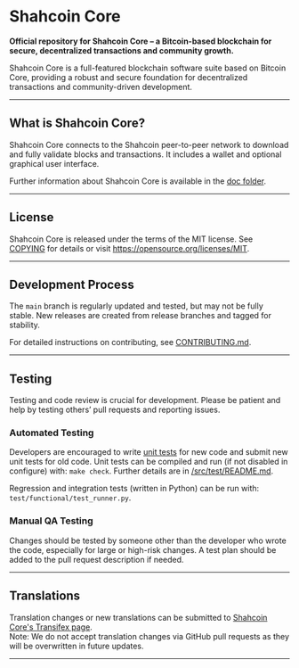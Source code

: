 # Shahcoin Core

**Official repository for Shahcoin Core – a Bitcoin-based blockchain for secure, decentralized transactions and community growth.**

Shahcoin Core is a full-featured blockchain software suite based on Bitcoin Core, providing a robust and secure foundation for decentralized transactions and community-driven development.

---

## What is Shahcoin Core?

Shahcoin Core connects to the Shahcoin peer-to-peer network to download and fully validate blocks and transactions. It includes a wallet and optional graphical user interface.

Further information about Shahcoin Core is available in the [doc folder](/doc).

---

## License

Shahcoin Core is released under the terms of the MIT license. See [COPYING](COPYING) for details or visit https://opensource.org/licenses/MIT.

---

## Development Process

The `main` branch is regularly updated and tested, but may not be fully stable. New releases are created from release branches and tagged for stability.

For detailed instructions on contributing, see [CONTRIBUTING.md](CONTRIBUTING.md).

---

## Testing

Testing and code review is crucial for development. Please be patient and help by testing others’ pull requests and reporting issues.

### Automated Testing

Developers are encouraged to write [unit tests](src/test/README.md) for new code and submit new unit tests for old code. Unit tests can be compiled and run (if not disabled in configure) with: `make check`. Further details are in [/src/test/README.md](/src/test/README.md).

Regression and integration tests (written in Python) can be run with: `test/functional/test_runner.py`.

### Manual QA Testing

Changes should be tested by someone other than the developer who wrote the code, especially for large or high-risk changes. A test plan should be added to the pull request description if needed.

---

## Translations

Translation changes or new translations can be submitted to
[Shahcoin Core's Transifex page](https://www.transifex.com/shahcoin/shahcoin/).  
Note: We do not accept translation changes via GitHub pull requests as they will be overwritten in future updates.

---




